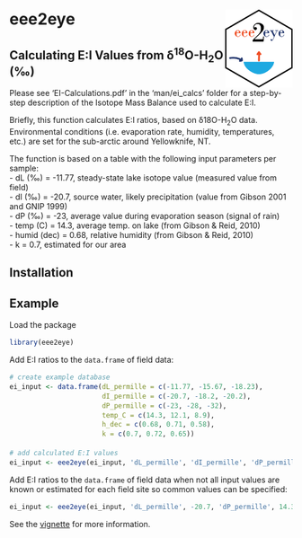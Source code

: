 
# eee2eye <img src="man/figures/eee2eye_logo.png" width="120" align="right" />

## Calculating E:I Values from δ<sup>18</sup>O-H<sub>2</sub>O (‰)

Please see ‘EI-Calculations.pdf’ in the ‘man/ei\_calcs’ folder for a
step-by-step description of the Isotope Mass Balance used to calculate
E:I.

Briefly, this function calculates E:I ratios, based on
δ18O-H<sub>2</sub>O data. Environmental conditions (i.e. evaporation
rate, humidity, temperatures, etc.) are set for the sub-arctic around
Yellowknife, NT.

The function is based on a table with the following input parameters per
sample:  
\- dL (‰) = -11.77, steady-state lake isotope value (measured value from
field)  
\- dI (‰) = -20.7, source water, likely precipitation (value from Gibson
2001 and GNIP 1999)  
\- dP (‰) = -23, average value during evaporation season (signal of
rain)  
\- temp (C) = 14.3, average temp. on lake (from Gibson & Reid, 2010)  
\- humid (dec) = 0.68, relative humidity (from Gibson & Reid, 2010)  
\- k = 0.7, estimated for our area

## Installation

## Example

Load the package

``` r
library(eee2eye)
```

Add E:I ratios to the `data.frame` of field data:

``` r
# create example database
ei_input <- data.frame(dL_permille = c(-11.77, -15.67, -18.23),
                       dI_permille = c(-20.7, -18.2, -20.2),
                       dP_permille = c(-23, -28, -32), 
                       temp_C = c(14.3, 12.1, 8.9), 
                       h_dec = c(0.68, 0.71, 0.58), 
                       k = c(0.7, 0.72, 0.65))

# add calculated E:I values
ei_input <- eee2eye(ei_input, 'dL_permille', 'dI_permille', 'dP_permille', 'temp_C', 'h_dec', 'k')
```

Add E:I ratios to the `data.frame` of field data when not all input
values are known or estimated for each field site so common values can
be specified:

``` r
ei_input <- eee2eye(ei_input, 'dL_permille', -20.7, 'dP_permille', 14.3, 0.68, 0.7)
```

See the
[vignette](https://github.com/paukes/eee2eye/blob/master/man/ei_calc/EI-Calculations.pdf)
for more information.
